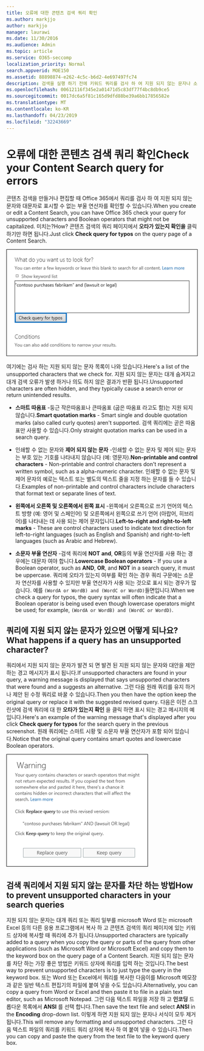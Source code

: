 ```yaml
---
title: 오류에 대한 콘텐츠 검색 쿼리 확인
ms.author: markjjo
author: markjjo
manager: laurawi
ms.date: 11/30/2016
ms.audience: Admin
ms.topic: article
ms.service: O365-seccomp
localization_priority: Normal
search.appverid: MOE150
ms.assetid: 88898874-e262-4c5c-b6d2-4e697497fc74
description: 검색을 실행 하기 전에 키워드 쿼리를 검사 하 여 지원 되지 않는 문자나 소문자 부울 연산자와 같은 오류 및 오타에 대 한 콘텐츠 검색을 확인 합니다. 오류가 발견 되 면 수정 된 쿼리를 제안 합니다.
ms.openlocfilehash: 00612116f345e2a01471d5c83df77f4bc8db9ce5
ms.sourcegitcommit: 0017dc6a5f81c165d9dfd88be39a6bb17856582e
ms.translationtype: MT
ms.contentlocale: ko-KR
ms.lasthandoff: 04/23/2019
ms.locfileid: "32243669"
---
```

# <a name="check-your-content-search-query-for-errors"></a><span data-ttu-id="c44d8-104">오류에 대한 콘텐츠 검색 쿼리 확인</span><span class="sxs-lookup"><span data-stu-id="c44d8-104">Check your Content Search query for errors</span></span>

<span data-ttu-id="c44d8-105">콘텐츠 검색을 만들거나 편집할 때 Office 365에서 쿼리를 검사 하 여 지원 되지 않는 문자와 대문자로 표시할 수 없는 부울 연산자를 확인할 수 있습니다.</span><span class="sxs-lookup"><span data-stu-id="c44d8-105">When you create or edit a Content Search, you can have Office 365 check your query for unsupported characters and Boolean operators that might not be capitalized.</span></span> <span data-ttu-id="c44d8-106">미치는?</span><span class="sxs-lookup"><span data-stu-id="c44d8-106">How?</span></span> <span data-ttu-id="c44d8-107">콘텐츠 검색의 쿼리 페이지에서 **오타가 있는지 확인을** 클릭 하기만 하면 됩니다.</span><span class="sxs-lookup"><span data-stu-id="c44d8-107">Just click **Check query for typos** on the query page of a Content Search.</span></span> 
  
!["오타에 대 한 쿼리 확인"을 클릭 하 여 검색 쿼리를 검사 하 여 지원 되지 않는 문자](media/e5314306-cfb2-481d-9b5c-13ce658156e7.png)
  
<span data-ttu-id="c44d8-109">여기에는 검사 하는 지원 되지 않는 문자 목록이 나와 있습니다.</span><span class="sxs-lookup"><span data-stu-id="c44d8-109">Here's a list of the unsupported characters that we check for.</span></span> <span data-ttu-id="c44d8-110">지원 되지 않는 문자는 대개 숨겨지고 대개 검색 오류가 발생 하거나 의도 하지 않은 결과가 반환 됩니다.</span><span class="sxs-lookup"><span data-stu-id="c44d8-110">Unsupported characters are often hidden, and they typically cause a search error or return unintended results.</span></span>
  
- <span data-ttu-id="c44d8-111">**스마트 따옴표** -둥근 작은따옴표나 큰따옴표 (굽은 따옴표 라고도 함)는 지원 되지 않습니다.</span><span class="sxs-lookup"><span data-stu-id="c44d8-111">**Smart quotation marks** - Smart single and double quotation marks (also called curly quotes) aren't supported.</span></span> <span data-ttu-id="c44d8-112">검색 쿼리에는 곧은 따옴표만 사용할 수 있습니다.</span><span class="sxs-lookup"><span data-stu-id="c44d8-112">Only straight quotation marks can be used in a search query.</span></span> 
    
- <span data-ttu-id="c44d8-113">인쇄할 수 없는 문자와 **제어 되지 않는 문자** -인쇄할 수 없는 문자 및 제어 되는 문자는 부호 있는 기호를 나타내지 않습니다 (예: 영문자).</span><span class="sxs-lookup"><span data-stu-id="c44d8-113">**Non-printable and control characters** - Non-printable and control characters don't represent a written symbol, such as a alpha-numeric character.</span></span> <span data-ttu-id="c44d8-114">인쇄할 수 없는 문자 및 제어 문자의 예로는 텍스트 또는 별도의 텍스트 줄을 지정 하는 문자를 들 수 있습니다.</span><span class="sxs-lookup"><span data-stu-id="c44d8-114">Examples of non-printable and control characters include characters that format text or separate lines of text.</span></span> 
    
- <span data-ttu-id="c44d8-115">**왼쪽에서 오른쪽 및 오른쪽에서 왼쪽 표시** -왼쪽에서 오른쪽으로 쓰기 언어의 텍스트 방향 (예: 영어 및 스페인어) 및 오른쪽에서 왼쪽으로 쓰기 언어 (아랍어, 히브리어)를 나타내는 데 사용 되는 제어 문자입니다.</span><span class="sxs-lookup"><span data-stu-id="c44d8-115">**Left-to-right and right-to-left marks** - These are control characters used to indicate text direction for left-to-right languages (such as English and Spanish) and right-to-left languages (such as Arabic and Hebrew).</span></span>
    
- <span data-ttu-id="c44d8-116">**소문자 부울 연산자** -검색 쿼리에 **NOT** **and**, **OR**등의 부울 연산자를 사용 하는 경우에는 대문자 여야 합니다.</span><span class="sxs-lookup"><span data-stu-id="c44d8-116">**Lowercase Boolean operators** - If you use a Boolean operator, such as **AND**, **OR**, and **NOT** in a search query, it must be uppercase.</span></span> <span data-ttu-id="c44d8-117">쿼리에 오타가 있는지 여부를 확인 하는 경우 쿼리 구문에는 소문자 연산자를 사용할 수 있지만 부울 연산자가 사용 되는 것으로 표시 되는 경우가 많습니다. 예를 `(WordA or WordB) and (WordC or WordD)`들면입니다.</span><span class="sxs-lookup"><span data-stu-id="c44d8-117">When we check a query for typos, the query syntax will often indicate that a Boolean operator is being used even though lowercase operators might be used; for example,  `(WordA or WordB) and (WordC or WordD)`.</span></span>
    
## <a name="what-happens-if-a-query-has-an-unsupported-character"></a><span data-ttu-id="c44d8-118">쿼리에 지원 되지 않는 문자가 있으면 어떻게 되나요?</span><span class="sxs-lookup"><span data-stu-id="c44d8-118">What happens if a query has an unsupported character?</span></span>

<span data-ttu-id="c44d8-119">쿼리에서 지원 되지 않는 문자가 발견 되 면 발견 된 지원 되지 않는 문자와 대안을 제안 하는 경고 메시지가 표시 됩니다.</span><span class="sxs-lookup"><span data-stu-id="c44d8-119">If unsupported characters are found in your query, a warning message is displayed that says unsupported characters that were found and a suggests an alternative.</span></span> <span data-ttu-id="c44d8-120">그런 다음 원래 쿼리를 유지 하거나 제안 된 수정 쿼리로 바꿀 수 있습니다.</span><span class="sxs-lookup"><span data-stu-id="c44d8-120">Then you then have the option keep the original query or replace it with the suggested revised query.</span></span> <span data-ttu-id="c44d8-121">다음은 이전 스크린샷에 검색 쿼리에 대 한 **오타가 있는지 확인** 을 클릭 하면 표시 되는 경고 메시지의 예입니다.</span><span class="sxs-lookup"><span data-stu-id="c44d8-121">Here's an example of the warning message that's displayed after you click **Check query for typos** for the search query in the previous screenshot.</span></span> <span data-ttu-id="c44d8-122">원래 쿼리에는 스마트 시황 및 소문자 부울 연산자가 포함 되어 있습니다.</span><span class="sxs-lookup"><span data-stu-id="c44d8-122">Notice that the original query contains smart quotes and lowercase Boolean operators.</span></span> 
  
![쿼리에 대 한 제안 된 수정 내용으로 경고 메시지가 표시 됨](media/23214b30-8e52-412c-bd80-63fb1b3ed52d.png)
  
## <a name="how-to-prevent-unsupported-characters-in-your-search-queries"></a><span data-ttu-id="c44d8-124">검색 쿼리에서 지원 되지 않는 문자를 차단 하는 방법</span><span class="sxs-lookup"><span data-stu-id="c44d8-124">How to prevent unsupported characters in your search queries</span></span>

<span data-ttu-id="c44d8-125">지원 되지 않는 문자는 대개 쿼리 또는 쿼리 일부를 microsoft Word 또는 microsoft Excel 등의 다른 응용 프로그램에서 복사 하 고 콘텐츠 검색의 쿼리 페이지에 있는 키워드 상자에 복사할 때 쿼리에 추가 됩니다.</span><span class="sxs-lookup"><span data-stu-id="c44d8-125">Unsupported characters are typically added to a query when you copy the query or parts of the query from other applications (such as Microsoft Word or Microsoft Excel) and copy them to the keyword box on the query page of a Content Search.</span></span> <span data-ttu-id="c44d8-126">지원 되지 않는 문자를 차단 하는 가장 좋은 방법은 키워드 상자에 쿼리를 입력 하는 것입니다.</span><span class="sxs-lookup"><span data-stu-id="c44d8-126">The best way to prevent unsupported characters is to just type the query in the keyword box.</span></span> <span data-ttu-id="c44d8-127">또는 Word 또는 Excel에서 쿼리를 복사한 다음이를 Microsoft 메모장과 같은 일반 텍스트 편집기의 파일에 붙여 넣을 수도 있습니다.</span><span class="sxs-lookup"><span data-stu-id="c44d8-127">Alternatively, you can copy a query from Word or Excel and then paste it to file in a plain text editor, such as Microsoft Notepad.</span></span> <span data-ttu-id="c44d8-128">그런 다음 텍스트 파일을 저장 하 고 **인코딩** 드롭다운 목록에서 **ANSI** 를 선택 합니다.</span><span class="sxs-lookup"><span data-stu-id="c44d8-128">Then save the text file and select **ANSI** in the **Encoding** drop-down list.</span></span> <span data-ttu-id="c44d8-129">이렇게 하면 지원 되지 않는 문자나 서식이 모두 제거 됩니다.</span><span class="sxs-lookup"><span data-stu-id="c44d8-129">This will remove any formatting and unsupported characters.</span></span> <span data-ttu-id="c44d8-130">그런 다음 텍스트 파일의 쿼리를 키워드 쿼리 상자에 복사 하 여 붙여 넣을 수 있습니다.</span><span class="sxs-lookup"><span data-stu-id="c44d8-130">Then you can copy and paste the query from the text file to the keyword query box.</span></span> 
